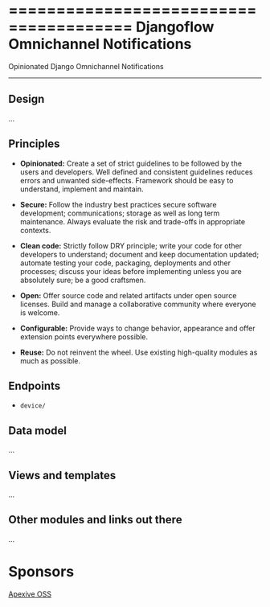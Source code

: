 =======================================
Djangoflow Omnichannel Notifications
=======================================

Opinionated Django Omnichannel Notifications





------
Design
------

...

Principles
----------

* **Opinionated:** Create a set of strict guidelines to be followed by the users
  and developers. Well defined and consistent guidelines reduces errors and
  unwanted side-effects. Framework should be easy to understand, implement and maintain.

* **Secure:** Follow the industry best practices secure software development; communications;
  storage as well as long term maintenance. Always evaluate the risk and trade-offs in
  appropriate contexts.

* **Clean code:** Strictly follow DRY principle; write your code for other developers
  to understand; document and keep documentation updated; automate testing your code,
  packaging, deployments and other processes; discuss your ideas before implementing unless
  you are absolutely sure; be a good craftsmen.

* **Open:** Offer source code and related artifacts under open source licenses. Build
  and manage a collaborative community where everyone is welcome.

* **Configurable:** Provide ways to change behavior, appearance and offer extension points
  everywhere possible.

* **Reuse:** Do not reinvent the wheel. Use existing high-quality modules as much as possible.

Endpoints
---------

* `device/`

Data model
----------

...

Views and templates
-------------------

...



Other modules and links out there
---------------------------------

...

Sponsors
========

[Apexive OSS](https://apexive.com)
